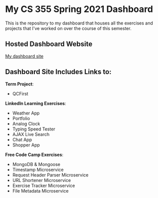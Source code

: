 # My CS 355 Spring 2021 Dashboard
This is the repository to my dashboard that houses all the exercises and projects that I've worked on over the course of this semester.

## Hosted Dashboard Website
<p><a href="https://danielbrod01.github.io/cs355/">My dashboard site</a></p>

## Dashboard Site Includes Links to:
**Term Project**:
<ul>
    <li>QCFirst</li>
</ul>

**LinkedIn Learning Exercises**: 
<ul>
    <li>Weather App</li>
    <li>Portfolio</li>
    <li>Analog Clock</li>
    <li>Typing Speed Tester</li>
    <li>AJAX Live Search</li>
    <li>Chat App</li>
    <li>Shopper App</li>
</ul>

**Free Code Camp Exercises**:
<ul>
    <li>MongoDB & Mongoose</li>
    <li>Timestamp Microservice</li>
    <li>Request Header Parser Microservice</li>
    <li>URL Shortener Microservice</li>
    <li>Exercise Tracker Microservice</li>
    <li>File Metadata Microservice</li>
</ul>
